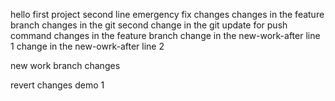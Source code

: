 hello first project
second line
emergency fix changes
changes in the feature branch
changes in the git
second change in the git
update for push command
changes in the feature branch
change in the new-work-after line 1
change in the new-owrk-after line 2

new work branch changes

revert changes demo 1

